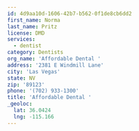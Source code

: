 ```yaml
---
id: 4d9aa10d-1606-42b7-b562-0f1de8cb6dd2
first_name: Norma
last_name: Pritz
license: DMD
services:
  - dentist
category: Dentists
org_name: 'Affordable Dental '
address: '2381 E Windmill Lane'
city: 'Las Vegas'
state: NV
zip: '89123'
phone: '(702) 933-1300'
title: 'Affordable Dental '
_geoloc:
  lat: 36.0424
  lng: -115.166
---
```

